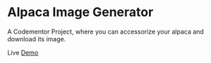 # Alpaca Image Generator

A Codementor Project, where you can accessorize your alpaca and download its image.

Live [Demo](https://the-alpaca-generator.netlify.app/)
